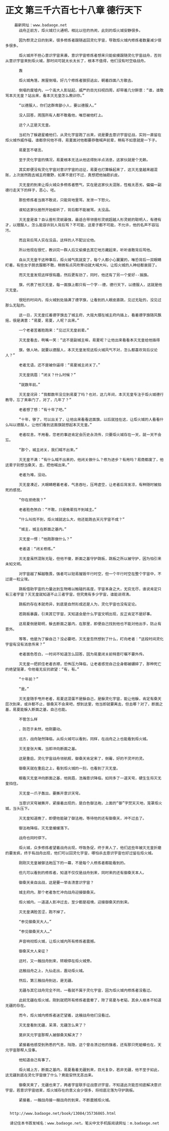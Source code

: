 # 正文 第三千六百七十八章 德行天下
        最新网址：www.badaoge.net
          战舟正前方，炬火城灯火通明，相比以往的热闹，此刻的炬火城安静很多。
      
          因为祭灵之日的到来，很多修炼者跟随返回灵化宇宙，导致炬火城内修炼者数量减少很多很多。
      
          炬火城并不担心意识宇宙来袭，意识宇宙修炼者想来只能偷摸跟随灵化宇宙战舟，否则从意识宇宙来到炬火城，那时间可就太长太长了，根本不值得，他们没有时空级战舟。
      
          轰
      
          炬火城角落，房屋倒塌，好几个修炼者狼狈逃出，朝着四面八方散去。
      
          倒塌的废墟内，一个高大人影站起，威严的目光扫视四周，却带着几分醉意：“谁，谁敢骂本灭无皇？站出来，看本灭无皇怎么教训你。”
      
          “以德服人，你们这群卑鄙小人，要以德服人。”
      
          没人回答，周围所有人都不敢看他，唯恐被他盯上。
      
          这个人正是灭无皇。
      
          当初为了躲避星蟾他们，从灵化宇宙跑了出来，说是要去意识宇宙征战，实则一直留在炬火城作威作福，谁都奈何他不得，易夏面对他都要恭敬喊声前辈，稍有不如意就是一下子。
      
          易夏苦不堪言。
      
          至于灵化宇宙的情况，易夏根本无法从他这得到半点消息，这家伙就是个无赖。
      
          其实即便没有灵化宇宙对意识宇宙的远征，易夏也打算躲起来了，这灭无皇越来越混账，上次居然跑去城主府撒野，如果不是打不过，真想把他抽筋扒皮。
      
          灭无皇的到来让炬火城众多修炼者憋气，实在是这家伙太混账，性格太恶劣，偏偏一副德行走天下的样子，恶心，呸。
      
          那些修炼者当面不敢说，只能背地里骂，发泄一下怒火。
      
          谁知这家伙居然开始偷听了，背后都不能被骂，太没品。
      
          灭无皇是谁？自认兽形灵蜕最强，最适合带领兽形灵蜕超越人形灵蜕的聪明人，有德有才，以理服人，怎么能容许别人背后骂？不可能，这辈子都不可能，不允许，他的名声不容玷污。
      
          而且背后骂人实在没品，这样的人不配议论他。
      
          所以他现在很忙，教训完一群人后又偷摸去其它地方藏起来，听听谁敢背后骂他。
      
          自从灭无皇干这种事后，炬火城气氛就变了，每个人都小心翼翼的，唯恐背后一双眼睛盯着，有些女子脱衣服都不敢，稍微有点风吹草动就大喊大叫，让炬火城的人神经都衰弱了。
      
          而灭无皇发现这样很有趣，然后更有劲了，同时，他还有了另一个爱好--插旗。
      
          旗，代表了他灭无皇，每一面旗上都只有一个字--德，德行天下，以德服人，这就是他灭无皇。
      
          很短的时间内，炬火城到处插满了德字旗，让看到的人眼皮直跳，见过无耻的，没见过那么无耻的。
      
          这一日，灭无皇扛着德字旗去了城主府，大摇大摆在城主府内插上，看着德字旗随风飘摇，很是满意：“易夏，易夏，人呢？出来。”
      
          一个老者苦着脸跑来：“见过灭无皇前辈。”
      
          灭无皇看去，咧嘴一笑：“这不是副城主嘛，易夏呢？让他出来看看本灭无皇给他插得
      
          旗，做人呐，就要以德服人，本灭无皇发现这炬火城风气不对，怎么都喜欢背后议论人？”
      
          老者无语，还不是被你逼得：“易夏城主闭关了。”
      
          灭无皇挑眉：“闭关？什么时候？”
      
          “就数年前。”
      
          灭无皇诧异：“我都数年没见到易夏了吗？也对，这几年间，本灭无皇专注于炬火城德行教导，忘了来串门了，对了，几年了？”
      
          老者想了想：“有十年了吧。”
      
          “十年，够了，可以出关了，让他出来看看这面旗，以后就挂在这，让炬火城的人看看什么叫以德服人，让他们看到这面旗就想起本灭无皇。”
      
          老者叹息，不用看，您老的事迹肯定会历史永流传，只要炬火城存在一天，就一天不会忘。
      
          “那个，城主闭关，我们喊不出来。”
      
          灭无皇不满：“有什么喊不出来的，他闭关做什么？修为进步？有用吗？易商都废了，他这辈子别想当桑天，去，把他喊出来。”
      
          老者为难，没动。
      
          灭无皇凑近，大眼睛瞪着老者，气息吞吐，压垮虚空，让老者后背发凉，有种随时被拍死的感觉。
      
          “你在拒绝我？”
      
          老者脸色煞白：“不敢，只是晚辈找不到城主。”
      
          “什么叫找不到，炬火城就这么大，他还能跑去天元宇宙不成？”
      
          “城主，城主在断面之基内。”
      
          灭无皇一愣：“他跑那做什么？”
      
          老者道：“闭关修炼。”
      
          灭无皇虽然混账无耻，但他不傻，断面之基守护跳板，跳板之所以被守护，因为怕引来未知文明。
      
          对宇宙越了解越敬畏，强者可以轻易摧毁平行时空，但一个平行时空在整个宇宙中，不过是一粒尘埃。
      
          跳板借助宇宙的力量达到生物难以触碰的高度，宇宙本身之大，无穷无尽，谁说肯定只有三者宇宙？灭无皇就知道不止三者宇宙，但究竟有多少宇宙，谁能说得清。
      
          跳板的存在本就奇异，到底是自然形成还是人为，灵化宇宙也没有定论。
      
          若跳板暴露，引来其它宇宙，天知道会是什么宇宙文明出现，反正肯定不是好事。
      
          这易夏倒是聪明，躲去断面之基内，在那里，即便自己找到他也不能对他出手，防止有意外。
      
          等等，他是为了躲自己？没必要吧，灭无皇忽然想到了什么，盯向老者：“这段时间灵化宇宙有没有消息传来？”
      
          老者面色苍白，一时间不知道怎么回答，因为易夏闭关前特意叮嘱不要外传。
      
          灭无皇一把抓住老者衣襟，恐怖压力降临，让老者感觉自己全身都被碾碎了，那种死亡的绝望笼罩，令他毫无反抗欲望：“有，有。”
      
          “十年前？”
      
          “是。”
      
          灭无皇随手甩开老者，易夏这混蛋不是躲自己，是躲灵化宇宙，能让他躲，肯定有桑天层次到来，或许都不止，御桑天不会来吧，想到这里，他当即就要离去，但去哪？对了，断面之基，易夏能躲入断面之基，自己也能。
      
          不管怎么样
      
          ，防范于未然，他刚要动。
      
          远方，战舟陡然降临，从炬火城可以看到，同样，在战舟之上也能看到炬火城。
      
          灭无皇张大嘴，当即冲向断面之基。
      
          这是重启，灵化宇宙战舟领航舰，御桑天肯定来了，倒霉，好的不灵坏的灵。
      
          御桑天就在重启之上，看到炬火城的一刻，也看到了灭无皇。
      
          眼看灭无皇冲向断面之基，他挑眉，浩瀚意识降临，如同多了一道天穹，硬生生将灭无皇挡住。
      
          灭无皇一爪子轰出，要撕开意识天穹。
      
          当意识天穹被撕开，紧接着出现的，是白色御法袍，上面的“御”字焚天灭地，笼罩炬火城，当头压下。
      
          灭无皇知道晚了，即便他能破了御法袍，等待他的还有御桑天，冲不过去了。
      
          御法袍降临，灭无皇缓缓落下。
      
          战舟也同时停下。
      
          炬火城，众多修炼者望着战舟出现，呼吸急促，终于来人了，他们这些年被灭无皇折磨的要发疯，终于有战舟出现，他们可以回灵化宇宙，哪怕杀去意识宇宙也好过留在炬火城。
      
          刚刚灭无皇被御法袍压下的一幕，不是每个人修炼者都能看到的。
      
          但凡可以看到的修炼者，知道不仅仅是战舟到来，同时来的还有御桑天本人。
      
          御桑天亲自出战，这是要一举击溃意识宇宙？
      
          城主府内，那个老者急忙冲向战舟迎接御桑天。
      
          炬火城内，一道道人影冲过去，至少都是祖境，迎接御桑天的到来。
      
          灭无皇满脸苦涩，跑不掉了。
      
          “参见御桑天大人。”
      
          “参见御桑天大人…”
      
          声音响彻炬火城，让炬火城内所有修炼者震撼。
      
          御桑天大人亲征？
      
          这时，又一艘战舟到来，转眼停在炬火城旁。
      
          这艘战舟之上，九仙走出，震动炬火城。
      
          然后，第三艘战舟到达，是无疆。
      
          无疆与其它战舟完全不同，一看就不属于灵化宇宙，因为炬火城内修炼者没看过。
      
          此前无疆在炬火城，刚到就把所有修炼者震晕了，除了易夏与老韬，其余人根本不知道无疆的存在。
      
          而今，炬火城内修炼者迷茫望着，这艘战舟他们没看过。
      
          灭无皇看到无疆，呆滞，无疆怎么来了？
      
          莫非天元宇宙那帮人被御桑天解决了？
      
          紧接着他感受到熟悉的气息，陆隐，这个曾击溃过他的强者，还有那只死蛤蟆也在，天元宇宙那帮人没事。
      
          他知道自己有事了。
      
          炬火城上方，断面之基内，易夏看着无疆到来，目光复杂，若非无疆，他不至于如此，这无疆到底在灵化宇宙做了什么？竟能安然无恙出来。
      
          御桑天来了，无疆也来了，两者宇宙联手征战意识宇宙，不知道此次能否彻底解决意识宇宙，若意识宇宙结束，炬火城存在的意义会少很多，将彻底沦落为守护跳板。
      
          紧接着，一艘战舟接一艘战舟的到来，不断震撼炬火城。
      
      
      http://www.badaoge.net/book/13084/35736865.html
      
      请记住本书首发域名：www.badaoge.net。笔尖中文手机版阅读网址：m.badaoge.net
